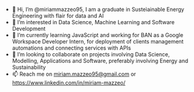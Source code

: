 - 👋 Hi, I’m @miriammazzeo95, I am a graduate in Susteìainable Energy Engineering with flair for data and AI
- 👀 I’m interested in Data Science, Machine Learning and Software Development
- 🌱 I’m currently learning JavaScript and working for BAN as a Google Workspace Developer Intern, for deployment of clients management automations and connecting services with APIs 
- 💞️ I’m looking to collaborate on projects involving Data Science, Modelling, Applications and Software, preferably involving Energy and Sustainability 
- 📫 Reach me on miriam.mazzeo95@gmail.com or https://www.linkedin.com/in/miriam-mazzeo/

<!---
miriammazzeo95/miriammazzeo95 is a ✨ special ✨ repository because its `README.md` (this file) appears on your GitHub profile.
You can click the Preview link to take a look at your changes.
--->
